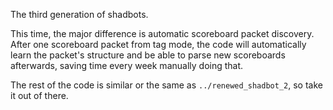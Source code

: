 The third generation of shadbots.

This time, the major difference is automatic scoreboard packet discovery. After one scoreboard packet from tag mode, the code will automatically learn the packet's structure and be able to parse new scoreboards afterwards, saving time every week manually doing that.

The rest of the code is similar or the same as `../renewed_shadbot_2`, so take it out of there.
